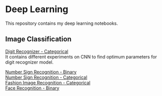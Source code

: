 # Deep Learning

This repository contains my deep learning notebooks. 

## Image Classification
[Digit Recognizer - Categorical](https://github.com/Rtavakol/Deep-Learning/blob/master/Digit%20Recognizer/Digit_recognizer_CNN_experiment.ipynb)\
It contains different experiments on CNN to find optimum parameters for digit recognizer model. 

[Number Sign Recognition - Binary](https://github.com/Rtavakol/Deep-Learning/blob/master/Number%20Sign%20Recognition/Binary_classification.ipynb) \
[Number Sign Recognition - Categorical](https://github.com/Rtavakol/Deep-Learning/blob/master/Number%20Sign%20Recognition/Categorical_classification.ipynb)\
[Fashion Image Recognition -  Categorical](https://github.com/Rtavakol/Deep-Learning/blob/master/Fashion%20Image%20Recognition/Image%20Classification.ipynb)\
[Face Recognition - Binary](https://github.com/Rtavakol/Deep-Learning/blob/master/Happy%20or%20Sad/Happy%20or%20sad.ipynb)



 

